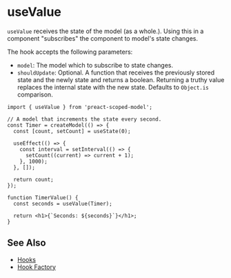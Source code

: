 # useValue

`useValue` receives the state of the model (as a whole.). Using this in a component "subscribes" the component to model's state changes.

The hook accepts the following parameters:

- `model`: The model which to subscribe to state changes.
- `shouldUpdate`: Optional. A function that receives the previously stored state and the newly state and returns a boolean. Returning a truthy value replaces the internal state with the new state. Defaults to `Object.is` comparison.

```tsx
import { useValue } from 'preact-scoped-model';

// A model that increments the state every second.
const Timer = createModel(() => {
  const [count, setCount] = useState(0);

  useEffect(() => {
    const interval = setInterval(() => {
      setCount((current) => current + 1);
    }, 1000);
  }, []);

  return count;
});

function TimerValue() {
  const seconds = useValue(Timer);

  return <h1>{`Seconds: ${seconds}`}</h1>;
}
```

## See Also

- [Hooks](/packages/preact-scoped-model/hooks/README.md)
- [Hook Factory](/packages/preact-scoped-model/docs/hook-factory.md)
